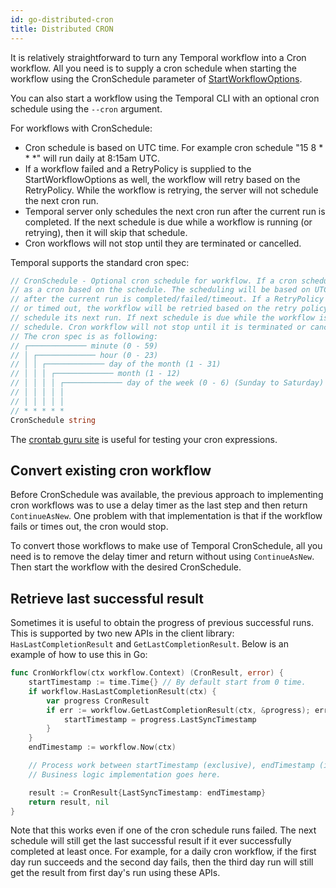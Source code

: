 ```yaml
---
id: go-distributed-cron
title: Distributed CRON
---
```


It is relatively straightforward to turn any Temporal workflow into a Cron workflow. All you need
is to supply a cron schedule when starting the workflow using the CronSchedule
parameter of
[StartWorkflowOptions](https://pkg.go.dev/go.temporal.io/sdk/internal#StartWorkflowOptions).

You can also start a workflow using the Temporal CLI with an optional cron schedule using the `--cron` argument.

For workflows with CronSchedule:

* Cron schedule is based on UTC time. For example cron schedule "15 8 \* \* \*"
  will run daily at 8:15am UTC.
* If a workflow failed and a RetryPolicy is supplied to the StartWorkflowOptions
  as well, the workflow will retry based on the RetryPolicy. While the workflow is
  retrying, the server will not schedule the next cron run.
* Temporal server only schedules the next cron run after the current run is
  completed. If the next schedule is due while a workflow is running (or retrying),
  then it will skip that schedule.
* Cron workflows will not stop until they are terminated or cancelled.

Temporal supports the standard cron spec:

```go
// CronSchedule - Optional cron schedule for workflow. If a cron schedule is specified, the workflow will run
// as a cron based on the schedule. The scheduling will be based on UTC time. The schedule for next run only happen
// after the current run is completed/failed/timeout. If a RetryPolicy is also supplied, and the workflow failed
// or timed out, the workflow will be retried based on the retry policy. While the workflow is retrying, it won't
// schedule its next run. If next schedule is due while the workflow is running (or retrying), then it will skip that
// schedule. Cron workflow will not stop until it is terminated or cancelled (by returning temporal.CanceledError).
// The cron spec is as following:
// ┌───────────── minute (0 - 59)
// │ ┌───────────── hour (0 - 23)
// │ │ ┌───────────── day of the month (1 - 31)
// │ │ │ ┌───────────── month (1 - 12)
// │ │ │ │ ┌───────────── day of the week (0 - 6) (Sunday to Saturday)
// │ │ │ │ │
// │ │ │ │ │
// * * * * *
CronSchedule string
```

The [crontab guru site](https://crontab.guru/) is useful for testing your cron expressions.

## Convert existing cron workflow

Before CronSchedule was available, the previous approach to implementing cron
workflows was to use a delay timer as the last step and then return
`ContinueAsNew`. One problem with that implementation is that if the workflow
fails or times out, the cron would stop.

To convert those workflows to make use of Temporal CronSchedule, all you need is to
remove the delay timer and return without using
`ContinueAsNew`. Then start the workflow with the desired CronSchedule.


## Retrieve last successful result

Sometimes it is useful to obtain the progress of previous successful runs.
This is supported by two new APIs in the client library:
`HasLastCompletionResult` and `GetLastCompletionResult`. Below is an example of how
to use this in Go:

```go
func CronWorkflow(ctx workflow.Context) (CronResult, error) {
    startTimestamp := time.Time{} // By default start from 0 time.
    if workflow.HasLastCompletionResult(ctx) {
        var progress CronResult
        if err := workflow.GetLastCompletionResult(ctx, &progress); err == nil {
            startTimestamp = progress.LastSyncTimestamp
        }
    }
    endTimestamp := workflow.Now(ctx)

    // Process work between startTimestamp (exclusive), endTimestamp (inclusive).
    // Business logic implementation goes here.

    result := CronResult{LastSyncTimestamp: endTimestamp}
    return result, nil
}
```

Note that this works even if one of the cron schedule runs failed. The
next schedule will still get the last successful result if it ever successfully
completed at least once. For example, for a daily cron workflow, if the first day
run succeeds and the second day fails, then the third day run will still get
the result from first day's run using these APIs.
